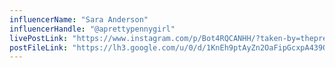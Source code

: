 ```yaml
---
influencerName: "Sara Anderson"
influencerHandle: "@aprettypennygirl"
livePostLink: "https://www.instagram.com/p/Bot4RQCANHH/?taken-by=theprettypennygirl"
postFileLink: "https://lh3.google.com/u/0/d/1KnEh9ptAyZn2OaFipGcxpA439Q5IFagl"
---
```

